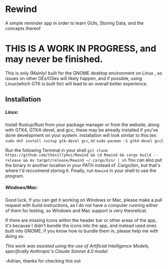 # Rewind
A simple reminder app in order to learn GUIs, Storing Data, and the concepts thereof

# THIS IS A WORK IN PROGRESS, and may never be finished.
This is only (Mainly) built for the GNOME desktop environment on Linux , so issues on other DEs/OSes will likely happen, and if possible, using Linux(which GTK is built for) will lead to an overall better experience.


## Installation
##### Linux:
   Install Rustup/Rust from your package manager or from the website, along with GTK4, GTK4-devel, and gcc, these may be already installed if you've done development on your system. installation will look similar to this:(ex: `sudo dnf install rustup gtk-devel gcc`, or `sudo pacman -S gtk4-devel gcc`) 

   Run the following Terminal in your shell ``git clone https://github.com/thesillyboi/Rewind && cd Rewind && cargo build --release && mv target/release/Rewind ~/.cargo/bin/ | sh`` You can also put the binary in another location in your PATH instead of .Cargo/bin, but that's where I'd reccomend storing it.
   Finally, run `Rewind` in your shell to use the program.

##### Windows/Mac:
   Good luck, If you can get it working on Windows or Mac, please make a pull request with build instructions, as I do not have a computer running either of them for testing, so Windows and Mac support is very theoretical.


If there are missing Icons within the header bar or other areas of the app, it's because I didn't bundle the icons into the app, and instead used ones built into GNOME, if you know how to bundle them in, please help me with doing so.

*This work was assisted using the use of Artificial Intelligence Models, specifically Anthropic's Claude Sonnet 4.0 model*


-Adrian, thanks for checking this out